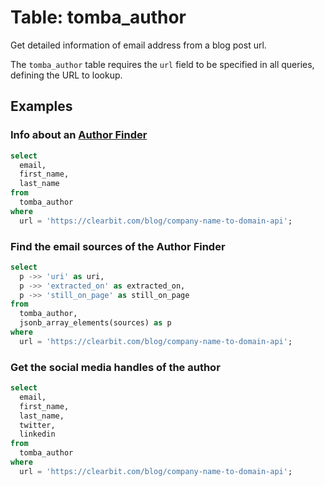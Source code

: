 # Table: tomba_author

Get detailed information of email address from a blog post url.

The `tomba_author` table requires the `url` field to be specified in all queries, defining the URL to lookup.

## Examples

### Info about an [Author Finder](https://tomba.io/author-finder)

```sql
select
  email,
  first_name,
  last_name
from
  tomba_author
where
  url = 'https://clearbit.com/blog/company-name-to-domain-api';
```

### Find the email sources of the Author Finder

```sql
select
  p ->> 'uri' as uri,
  p ->> 'extracted_on' as extracted_on,
  p ->> 'still_on_page' as still_on_page
from
  tomba_author,
  jsonb_array_elements(sources) as p
where
  url = 'https://clearbit.com/blog/company-name-to-domain-api';
```

### Get the social media handles of the author

```sql
select
  email,
  first_name,
  last_name,
  twitter,
  linkedin
from
  tomba_author
where
  url = 'https://clearbit.com/blog/company-name-to-domain-api';
```